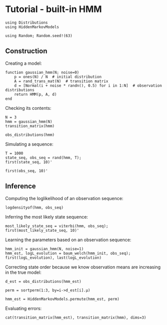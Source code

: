 # Tutorial - built-in HMM

```@example tuto
using Distributions
using HiddenMarkovModels

using Random; Random.seed!(63)
```

## Construction

Creating a model:

```@example tuto
function gaussian_hmm(N; noise=0)
    p = ones(N) / N  # initial distribution
    A = rand_trans_mat(N)  # transition matrix
    d = [Normal(i + noise * randn(), 0.5) for i in 1:N]  # observation distributions
    return HMM(p, A, d)
end
```

Checking its contents:

```@example tuto
N = 3
hmm = gaussian_hmm(N)
transition_matrix(hmm)
```

```@example tuto
obs_distributions(hmm)
```

Simulating a sequence:

```@example tuto
T = 1000
state_seq, obs_seq = rand(hmm, T);
first(state_seq, 10)'
```

```@example tuto
first(obs_seq, 10)'
```

## Inference

Computing the loglikelihood of an observation sequence:

```@example tuto
logdensityof(hmm, obs_seq)
```

Inferring the most likely state sequence:

```@example tuto
most_likely_state_seq = viterbi(hmm, obs_seq);
first(most_likely_state_seq, 10)'
```

Learning the parameters based on an observation sequence:

```@example tuto
hmm_init = gaussian_hmm(N, noise=1)
hmm_est, logL_evolution = baum_welch(hmm_init, obs_seq);
first(logL_evolution), last(logL_evolution)
```

Correcting state order because we know observation means are increasing in the true model:

```@example tuto
d_est = obs_distributions(hmm_est)
```

```@example tuto
perm = sortperm(1:3, by=i->d_est[i].μ)
```

```@example tuto
hmm_est = HiddenMarkovModels.permute(hmm_est, perm)
```

Evaluating errors:

```@example tuto
cat(transition_matrix(hmm_est), transition_matrix(hmm), dims=3)
```
